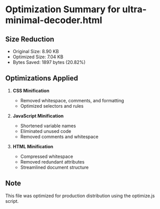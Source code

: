 # Optimization Summary for ultra-minimal-decoder.html

## Size Reduction
- Original Size: 8.90 KB
- Optimized Size: 7.04 KB
- Bytes Saved: 1897 bytes (20.82%)

## Optimizations Applied
1. **CSS Minification**
   - Removed whitespace, comments, and formatting
   - Optimized selectors and rules

2. **JavaScript Minification**
   - Shortened variable names
   - Eliminated unused code
   - Removed comments and whitespace
   

3. **HTML Minification**
   - Compressed whitespace
   - Removed redundant attributes
   - Streamlined document structure

## Note
This file was optimized for production distribution using the optimize.js script.

